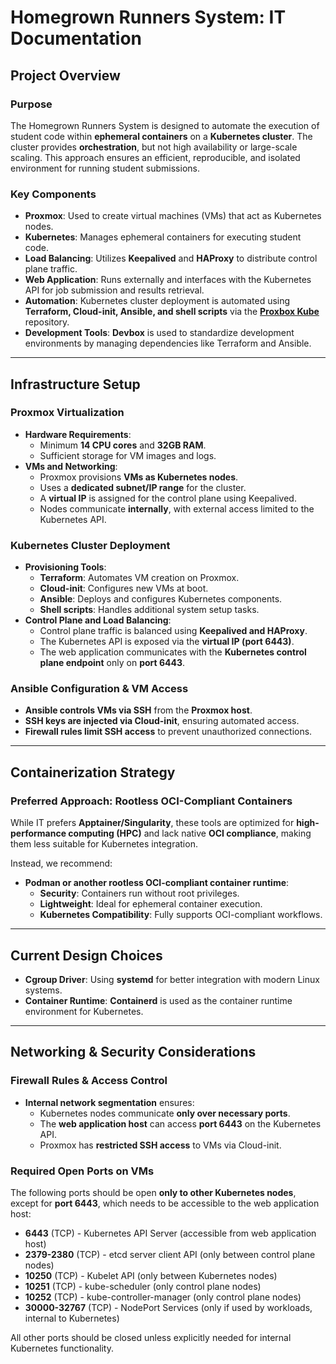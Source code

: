 # **Homegrown Runners System: IT Documentation**

## **Project Overview**
### **Purpose**
The Homegrown Runners System is designed to automate the execution of student code within **ephemeral containers** on a **Kubernetes cluster**. The cluster provides **orchestration**, but not high availability or large-scale scaling. This approach ensures an efficient, reproducible, and isolated environment for running student submissions.

### **Key Components**
- **Proxmox**: Used to create virtual machines (VMs) that act as Kubernetes nodes.
- **Kubernetes**: Manages ephemeral containers for executing student code.
- **Load Balancing**: Utilizes **Keepalived** and **HAProxy** to distribute control plane traffic.
- **Web Application**: Runs externally and interfaces with the Kubernetes API for job submission and results retrieval.
- **Automation**: Kubernetes cluster deployment is automated using **Terraform, Cloud-init, Ansible, and shell scripts** via the **[Proxbox Kube](https://github.com/NLaundry/proxbox-kube)** repository.
- **Development Tools**: **Devbox** is used to standardize development environments by managing dependencies like Terraform and Ansible.

---

## **Infrastructure Setup**
### **Proxmox Virtualization**
- **Hardware Requirements**:
  - Minimum **14 CPU cores** and **32GB RAM**.
  - Sufficient storage for VM images and logs.
- **VMs and Networking**:
  - Proxmox provisions **VMs as Kubernetes nodes**.
  - Uses a **dedicated subnet/IP range** for the cluster.
  - A **virtual IP** is assigned for the control plane using Keepalived.
  - Nodes communicate **internally**, with external access limited to the Kubernetes API.

### **Kubernetes Cluster Deployment**
- **Provisioning Tools**:
  - **Terraform**: Automates VM creation on Proxmox.
  - **Cloud-init**: Configures new VMs at boot.
  - **Ansible**: Deploys and configures Kubernetes components.
  - **Shell scripts**: Handles additional system setup tasks.
- **Control Plane and Load Balancing**:
  - Control plane traffic is balanced using **Keepalived and HAProxy**.
  - The Kubernetes API is exposed via the **virtual IP (port 6443)**.
  - The web application communicates with the **Kubernetes control plane endpoint** only on **port 6443**.

### **Ansible Configuration & VM Access**
- **Ansible controls VMs via SSH** from the **Proxmox host**.
- **SSH keys are injected via Cloud-init**, ensuring automated access.
- **Firewall rules limit SSH access** to prevent unauthorized connections.

---

## **Containerization Strategy**
### **Preferred Approach: Rootless OCI-Compliant Containers**
While IT prefers **Apptainer/Singularity**, these tools are optimized for **high-performance computing (HPC)** and lack native **OCI compliance**, making them less suitable for Kubernetes integration.

Instead, we recommend:
- **Podman or another rootless OCI-compliant container runtime**:
  - **Security**: Containers run without root privileges.
  - **Lightweight**: Ideal for ephemeral container execution.
  - **Kubernetes Compatibility**: Fully supports OCI-compliant workflows.

---

## **Current Design Choices**
- **Cgroup Driver**: Using **systemd** for better integration with modern Linux systems.
- **Container Runtime**: **Containerd** is used as the container runtime environment for Kubernetes.

---

## **Networking & Security Considerations**
### **Firewall Rules & Access Control**
- **Internal network segmentation** ensures:
  - Kubernetes nodes communicate **only over necessary ports**.
  - The **web application host** can access **port 6443** on the Kubernetes API.
  - Proxmox has **restricted SSH access** to VMs via Cloud-init.

### **Required Open Ports on VMs**
The following ports should be open **only to other Kubernetes nodes**, except for **port 6443**, which needs to be accessible to the web application host:

- **6443** (TCP) - Kubernetes API Server (accessible from web application host)
- **2379-2380** (TCP) - etcd server client API (only between control plane nodes)
- **10250** (TCP) - Kubelet API (only between Kubernetes nodes)
- **10251** (TCP) - kube-scheduler (only control plane nodes)
- **10252** (TCP) - kube-controller-manager (only control plane nodes)
- **30000-32767** (TCP) - NodePort Services (only if used by workloads, internal to Kubernetes)

All other ports should be closed unless explicitly needed for internal Kubernetes functionality.



